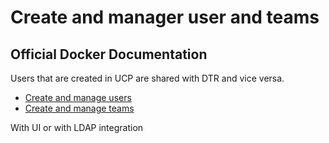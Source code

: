 # Create and manager user and teams

## Official Docker Documentation
Users that are created in UCP are shared with DTR and vice versa.

- [Create and manage users](https://docs.docker.com/datacenter/ucp/2.2/guides/access-control/create-and-manage-users/)  
- [Create and manage teams](https://docs.docker.com/datacenter/ucp/2.2/guides/access-control/create-and-manage-teams/)  

With UI or with LDAP integration
